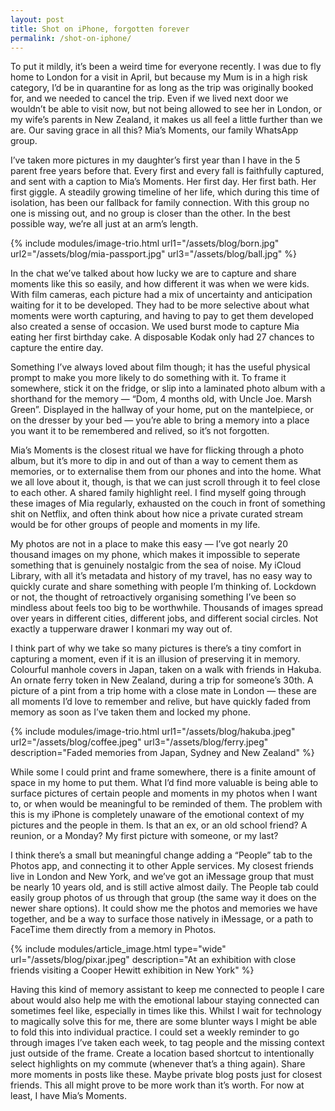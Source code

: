 ```yaml
---
layout: post
title: Shot on iPhone, forgotten forever
permalink: /shot-on-iphone/
---
```


To put it mildly, it’s been a weird time for everyone recently. I was due to fly home to London for a visit in April, but because my Mum is in a high risk category, I’d be in quarantine for as long as the trip was originally booked for, and we needed to cancel the trip. Even if we lived next door we wouldn’t be able to visit now, but not being allowed to see her in London, or my wife’s parents in New Zealand, it makes us all feel a little further than we are. Our saving grace in all this? Mia’s Moments, our family WhatsApp group.

I’ve taken more pictures in my daughter’s first year than I have in the 5 parent free years before that. Every first and every fall is faithfully captured, and sent with a caption to Mia’s Moments. Her first day. Her first bath. Her first giggle. A steadily growing timeline of her life, which during this time of isolation, has been our fallback for family connection. With this group no one is missing out, and no group is closer than the other. In the best possible way, we’re all just at an arm’s length.

{% include modules/image-trio.html url1="/assets/blog/born.jpg" url2="/assets/blog/mia-passport.jpg" url3="/assets/blog/ball.jpg" %}

In the chat we’ve talked about how lucky we are to capture and share moments like this so easily, and how different it was when we were kids. With film cameras, each picture had a mix of uncertainty and anticipation waiting for it to be developed. They had to be more selective about what moments were worth capturing, and having to pay to get them developed also created a sense of occasion. We used burst mode to capture Mia eating her first birthday cake. A disposable Kodak only had 27 chances to capture the entire day.

Something I’ve always loved about film though; it has the useful physical prompt to make you more likely to do something with it. To frame it somewhere, stick it on the fridge, or slip into a laminated photo album with a shorthand for the memory — “Dom, 4 months old, with Uncle Joe. Marsh Green”.  Displayed in the hallway of your home, put on the mantelpiece, or on the dresser by your bed — you’re able to bring a memory into a place you want it to be remembered and relived, so it’s not forgotten.

Mia’s Moments is the closest ritual we have for flicking through a photo album, but it’s more to dip in and out of than a way to cement them as memories, or to externalise them from our phones and into the home. What we all love about it, though, is that we can just scroll through it to feel close to each other. A shared family highlight reel. I find myself going through these images of Mia regularly, exhausted on the couch in front of something shit on Netflix, and often think about how nice a private curated stream would be for other groups of people and moments in my life.

My photos are not in a place to make this easy — I’ve got nearly 20 thousand images on my phone, which makes it impossible to seperate something that is genuinely nostalgic from the sea of noise. My iCloud Library, with all it’s metadata and history of my travel, has no easy way to quickly curate and share something with people I’m thinking of. Lockdown or not, the thought of retroactively organising something I’ve been so mindless about feels too big to be worthwhile. Thousands of images spread over years in different cities, different jobs, and different social circles. Not exactly a tupperware drawer I konmari my way out of.

I think part of why we take so many pictures is there’s a tiny comfort in capturing a moment, even if it is an illusion of preserving it in memory. Colourful manhole covers in Japan, taken on a walk with friends in Hakuba. An ornate ferry token in New Zealand, during a trip for someone’s 30th. A picture of a pint from a trip home with a close mate in London — these are all moments I’d love to remember and relive, but have quickly faded from memory as soon as I’ve taken them and locked my phone.

{% include modules/image-trio.html url1="/assets/blog/hakuba.jpeg" url2="/assets/blog/coffee.jpeg" url3="/assets/blog/ferry.jpeg" description="Faded memories from Japan, Sydney and New Zealand" %}

While some I could print and frame somewhere, there is a finite amount of space in my home to put them. What I’d find more valuable is being able to surface pictures of certain people and moments in my photos when I want to, or when would be meaningful to be reminded of them. The problem with this is my iPhone is completely unaware of the emotional context of my pictures and the people in them. Is that an ex, or an old school friend? A reunion, or a Monday? My first picture with someone, or my last?

I think there’s a small but meaningful change adding a “People” tab to the Photos app, and connecting it to other Apple services. My closest friends live in London and New York, and we’ve got an iMessage group that must be nearly 10 years old, and is still active almost daily. The People tab could easily group photos of us through that group (the same way it does on the newer share options). It could show me the photos and memories we have together, and be a way to surface those natively in iMessage, or a path to FaceTime them directly from a memory in Photos.

{% include modules/article_image.html type="wide" url="/assets/blog/pixar.jpeg" description="At an exhibition with close friends visiting a Cooper Hewitt exhibition in New York" %}

Having this kind of memory assistant to keep me connected to people I care about would also help me with the emotional labour staying connected can sometimes feel like, especially in times like this. Whilst I wait for technology to magically solve this for me, there are some blunter ways I might be able to fold this into individual practice. I could set a weekly reminder to go through images I’ve taken each week, to tag people and the missing context just outside of the frame. Create a location based shortcut to intentionally select highlights on my commute (whenever that’s a thing again). Share more moments in posts like these. Maybe private blog posts just for closest friends. This all might prove to be more work than it’s worth. For now at least, I have Mia’s Moments.
